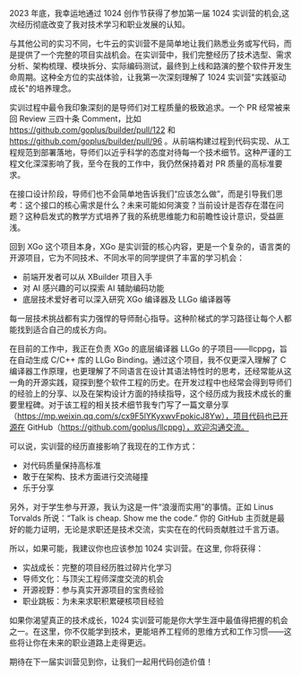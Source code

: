 2023 年底，我幸运地通过 1024 创作节获得了参加第一届 1024 实训营的机会,这次经历彻底改变了我对技术学习和职业发展的认知。

与其他公司的实习不同，七牛云的实训营不是简单地让我们熟悉业务或写代码，而是提供了一个完整的项目实战机会。在实训营中，我们完整经历了技术选型、需求分析、架构梳理、模块拆分、实际编码测试，最终到上线和路演的整个软件开发生命周期。这种全方位的实战体验，让我第一次深刻理解了 1024 实训营"实践驱动成长"的培养理念。

实训过程中最令我印象深刻的是导师们对工程质量的极致追求。一个 PR 经常被来回 Review 三四十条 Comment，比如 https://github.com/goplus/builder/pull/122 和 https://github.com/goplus/builder/pull/96 。从前端构建过程到代码实现、从工程规范到部署落地，导师们以近乎科学的态度对待每一个技术细节。这种严谨的工程文化深深影响了我，至今在我的工作中，我仍然保持着对 PR 质量的高标准要求。

在接口设计阶段，导师们也不会简单地告诉我们“应该怎么做”，而是引导我们思考：这个接口的核心需求是什么？未来可能如何演变？当前设计是否存在潜在问题？这种启发式的教学方式培养了我的系统思维能力和前瞻性设计意识，受益匪浅。

回到 XGo 这个项目本身，XGo 是实训营的核心内容，更是一个复杂的，语言类的开源项目，它为不同技术、不同水平的同学提供了丰富的学习机会：

- 前端开发者可以从 XBuilder 项目入手
- 对 AI 感兴趣的可以探索 AI 辅助编码功能
- 底层技术爱好者可以深入研究 XGo 编译器及 LLGo 编译器等

每一层技术挑战都有实力强悍的导师耐心指导。这种阶梯式的学习路径让每个人都能找到适合自己的成长方向。

在目前的工作中，我正在负责 XGo 的底层编译器 LLGo 的子项目——llcppg，旨在自动生成 C/C++ 库的 LLGo Binding。通过这个项目，我不仅更深入理解了 C 编译器工作原理，也更理解了不同语言在设计其语法特性时的思考，还经常能从这一角的开源实践，窥探到整个软件工程的历史。在开发过程中也经常会得到导师们的经验上的分享、以及在架构设计方面的持续指导，这个经历成为我技术成长的重要里程碑。对于该工程的相关技术细节我专门写了一篇文章分享（https://mp.weixin.qq.com/s/cx9F5lYKyxwvFpokicJ8Yw），项目代码也已开源在 GitHub（https://github.com/goplus/llcppg），欢迎沟通交流。

可以说，实训营的经历直接影响了我现在的工作方式：

- 对代码质量保持高标准
- 敢于在架构、技术方面进行交流碰撞
- 乐于分享

另外，对于学生参与开源，我认为这是一件“浪漫而实用”的事情。正如 Linus Torvalds 所说：“Talk is cheap. Show me the code.” 你的 GitHub 主页就是最好的能力证明，无论是求职还是技术交流，实实在在的代码贡献胜过千言万语。

所以，如果可能，我建议你也应该参加 1024 实训营。在这里, 你将获得：

- 实战成长：完整的项目经历胜过碎片化学习
- 导师文化：与顶尖工程师深度交流的机会
- 开源视野：参与真实开源项目的宝贵经验
- 职业跳板：为未来求职积累硬核项目经验

如果你渴望真正的技术成长，1024 实训营可能是你大学生涯中最值得把握的机会之一。在这里，你不仅能学到技术，更能培养工程师的思维方式和工作习惯——这些将让你在未来的职业道路上走得更远。

期待在下一届实训营见到你，让我们一起用代码创造价值！